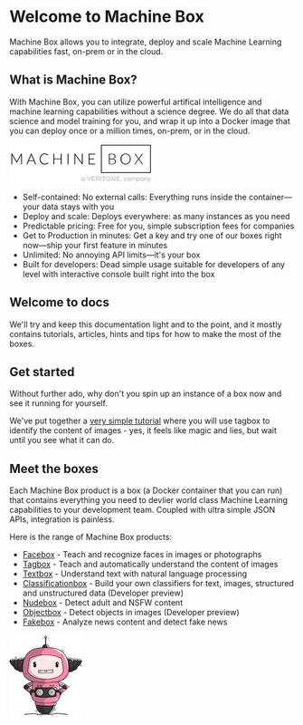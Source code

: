 # Welcome to Machine Box

Machine Box allows you to integrate, deploy and scale Machine Learning capabilities fast, on-prem or in the cloud.

## What is Machine Box?

With Machine Box, you can utilize powerful artifical intelligence and machine learning
capabilities without a science degree. We do all that data science and model training
for you, and wrap it up into a Docker image that you can deploy once or a million times,
on-prem, or in the cloud.

![Machina is the Machine Box mascot designed by Ashley McNamara](machineboxlogo-veritone.png)

* Self-contained: No external calls: Everything runs inside the container—your data stays with you
* Deploy and scale: Deploys everywhere: as many instances as you need
* Predictable pricing: Free for you, simple subscription fees for companies
* Get to Production in minutes: Get a key and try one of our boxes right now—ship your first feature in minutes
* Unlimited: No annoying API limits—it's your box
* Built for developers: Dead simple usage suitable for developers of any level with interactive console built right into the box

## Welcome to docs

We'll try and keep this documentation light and to the point, and it mostly contains tutorials,
articles, hints and tips for how to make the most of the boxes.

## Get started

Without further ado, why don't you spin up an instance of a box now and see it running for yourself.

We've put together a [very simple tutorial](developer/machine-box/boxes/tagbox/recognizing-images) where you will
use tagbox to identify the content of images - yes, it feels like magic and lies, but wait until you see what it can do.

## Meet the boxes

Each Machine Box product is a box (a Docker container that you can run) that contains everything you need to
devlier world class Machine Learning capabilities to your development team. Coupled with ultra simple JSON APIs,
integration is painless.

Here is the range of Machine Box products:

* [Facebox](/developer/machine-box/boxes/facebox) - Teach and recognize faces in images or photographs
* [Tagbox](/developer/machine-box/boxes/tagbox) - Teach and automatically understand the content of images
* [Textbox](/developer/machine-box/boxes/textbox) - Understand text with natural language processing
* [Classificationbox](/developer/machine-box/boxes/classificationbox) - Build your own classifiers for text, images, structured and unstructured data (Developer preview)
* [Nudebox](/developer/machine-box/boxes/nudebox) - Detect adult and NSFW content
* [Objectbox](/developer/machine-box/boxes/objectbox) - Detect objects in images (Developer preview)
* [Fakebox](/developer/machine-box/boxes/fakebox) - Analyze news content and detect fake news

![Machina is the Machine Box mascot](machina.png)
